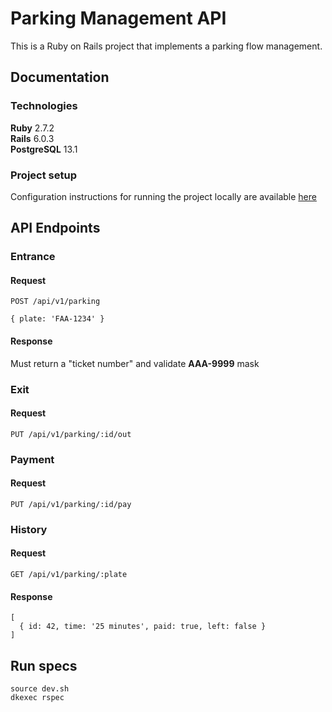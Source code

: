 # Parking Management API

This is a Ruby on Rails project that implements a parking flow management.

## Documentation

### Technologies

**Ruby** 2.7.2 \
**Rails** 6.0.3 \
**PostgreSQL** 13.1


### Project setup
Configuration instructions for running the project locally are available [here](INSTALL.md)

## API Endpoints

### Entrance

#### Request
```
POST /api/v1/parking

{ plate: 'FAA-1234' }
```
#### Response
Must return a "ticket number" and validate **AAA-9999** mask

### Exit

#### Request
```
PUT /api/v1/parking/:id/out
```

### Payment

#### Request
```
PUT /api/v1/parking/:id/pay
```

### History

#### Request
```
GET /api/v1/parking/:plate
```
#### Response
```
[
  { id: 42, time: '25 minutes', paid: true, left: false }
]
```
## Run specs
```
source dev.sh
dkexec rspec
```

